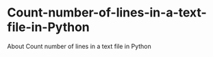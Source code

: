 # Count-number-of-lines-in-a-text-file-in-Python
About Count number of lines in a text file in Python
